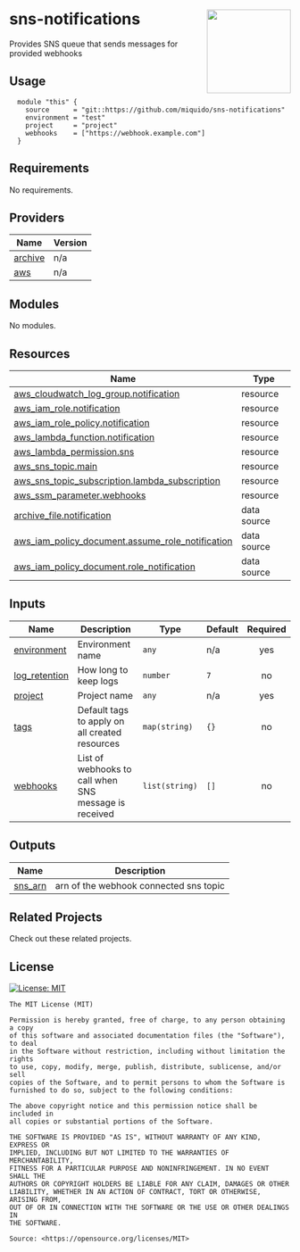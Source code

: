 <!-- markdownlint-disable -->
# sns-notifications <a href="https://miquido.com?utm_source=github&utm_medium=readme&utm_campaign=miquido/build-harness&utm_content="><img align="right" src="https://cdn.miquido.dev/miquido-logo.png" width="150" /></a>

<!-- markdownlint-restore -->

<!--




  ** DO NOT EDIT THIS FILE
  **
  ** This file was automatically generated by the `cloudposse/build-harness`.
  ** 1) Make all changes to `README.yaml`
  ** 2) Run `make init` (you only need to do this once)
  ** 3) Run`make readme` to rebuild this file.
  **
  ** (We maintain HUNDREDS of open source projects. This is how we maintain our sanity.)
  **





-->

Provides SNS queue that sends messages for provided webhooks






## Usage


```hcl
  module "this" {
    source      = "git::https://github.com/miquido/sns-notifications"
    environment = "test"
    project     = "project"
    webhooks    = ["https://webhook.example.com"]
  }
```






<!-- markdownlint-disable -->
## Requirements

No requirements.

## Providers

| Name | Version |
|------|---------|
| <a name="provider_archive"></a> [archive](#provider\_archive) | n/a |
| <a name="provider_aws"></a> [aws](#provider\_aws) | n/a |

## Modules

No modules.

## Resources

| Name | Type |
|------|------|
| [aws_cloudwatch_log_group.notification](https://registry.terraform.io/providers/hashicorp/aws/latest/docs/resources/cloudwatch_log_group) | resource |
| [aws_iam_role.notification](https://registry.terraform.io/providers/hashicorp/aws/latest/docs/resources/iam_role) | resource |
| [aws_iam_role_policy.notification](https://registry.terraform.io/providers/hashicorp/aws/latest/docs/resources/iam_role_policy) | resource |
| [aws_lambda_function.notification](https://registry.terraform.io/providers/hashicorp/aws/latest/docs/resources/lambda_function) | resource |
| [aws_lambda_permission.sns](https://registry.terraform.io/providers/hashicorp/aws/latest/docs/resources/lambda_permission) | resource |
| [aws_sns_topic.main](https://registry.terraform.io/providers/hashicorp/aws/latest/docs/resources/sns_topic) | resource |
| [aws_sns_topic_subscription.lambda_subscription](https://registry.terraform.io/providers/hashicorp/aws/latest/docs/resources/sns_topic_subscription) | resource |
| [aws_ssm_parameter.webhooks](https://registry.terraform.io/providers/hashicorp/aws/latest/docs/resources/ssm_parameter) | resource |
| [archive_file.notification](https://registry.terraform.io/providers/hashicorp/archive/latest/docs/data-sources/file) | data source |
| [aws_iam_policy_document.assume_role_notification](https://registry.terraform.io/providers/hashicorp/aws/latest/docs/data-sources/iam_policy_document) | data source |
| [aws_iam_policy_document.role_notification](https://registry.terraform.io/providers/hashicorp/aws/latest/docs/data-sources/iam_policy_document) | data source |

## Inputs

| Name | Description | Type | Default | Required |
|------|-------------|------|---------|:--------:|
| <a name="input_environment"></a> [environment](#input\_environment) | Environment name | `any` | n/a | yes |
| <a name="input_log_retention"></a> [log\_retention](#input\_log\_retention) | How long to keep logs | `number` | `7` | no |
| <a name="input_project"></a> [project](#input\_project) | Project name | `any` | n/a | yes |
| <a name="input_tags"></a> [tags](#input\_tags) | Default tags to apply on all created resources | `map(string)` | `{}` | no |
| <a name="input_webhooks"></a> [webhooks](#input\_webhooks) | List of webhooks to call when SNS message is received | `list(string)` | `[]` | no |

## Outputs

| Name | Description |
|------|-------------|
| <a name="output_sns_arn"></a> [sns\_arn](#output\_sns\_arn) | arn of the webhook connected sns topic |
<!-- markdownlint-restore -->


## Related Projects

Check out these related projects.



## License

<a href="https://opensource.org/licenses/MIT"><img src="https://img.shields.io/badge/License-MIT-yellow.svg?style=for-the-badge" alt="License: MIT"></a>

```text
The MIT License (MIT)

Permission is hereby granted, free of charge, to any person obtaining a copy
of this software and associated documentation files (the "Software"), to deal
in the Software without restriction, including without limitation the rights
to use, copy, modify, merge, publish, distribute, sublicense, and/or sell
copies of the Software, and to permit persons to whom the Software is
furnished to do so, subject to the following conditions:

The above copyright notice and this permission notice shall be included in
all copies or substantial portions of the Software.

THE SOFTWARE IS PROVIDED "AS IS", WITHOUT WARRANTY OF ANY KIND, EXPRESS OR
IMPLIED, INCLUDING BUT NOT LIMITED TO THE WARRANTIES OF MERCHANTABILITY,
FITNESS FOR A PARTICULAR PURPOSE AND NONINFRINGEMENT. IN NO EVENT SHALL THE
AUTHORS OR COPYRIGHT HOLDERS BE LIABLE FOR ANY CLAIM, DAMAGES OR OTHER
LIABILITY, WHETHER IN AN ACTION OF CONTRACT, TORT OR OTHERWISE, ARISING FROM,
OUT OF OR IN CONNECTION WITH THE SOFTWARE OR THE USE OR OTHER DEALINGS IN
THE SOFTWARE.

Source: <https://opensource.org/licenses/MIT>
```
